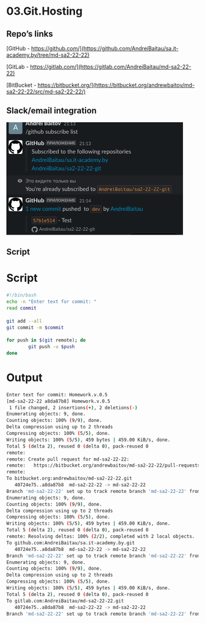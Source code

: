# 03.Git.Hosting

## Repo’s links

[GitHub - https://github.com/](https://github.com/AndreiBaitau/sa.it-academy.by/tree/md-sa2-22-22)

[GitLab - https://gitlab.com/](https://gitlab.com/AndreiBaitau/md-sa2-22-22)

[BitBucket - https://bitbucket.org/](https://bitbucket.org/andrewbaitov/md-sa2-22-22/src/md-sa2-22-22/)


## Slack/email integration

![script](image.png)

## Script

# Script

```bash
#!/bin/bash
echo -n "Enter text for commit: "
read commit

git add --all
git commit -m $commit

for push in $(git remote); do
        git push -u $push
done

```

# Output

```bash
Enter text for commit: Homework.v.0.5
[md-sa2-22-22 a8da87b8] Homework.v.0.5
 1 file changed, 2 insertions(+), 2 deletions(-)
Enumerating objects: 9, done.
Counting objects: 100% (9/9), done.
Delta compression using up to 2 threads
Compressing objects: 100% (5/5), done.
Writing objects: 100% (5/5), 459 bytes | 459.00 KiB/s, done.
Total 5 (delta 2), reused 0 (delta 0), pack-reused 0
remote:
remote: Create pull request for md-sa2-22-22:
remote:   https://bitbucket.org/andrewbaitov/md-sa2-22-22/pull-requests/new?source=md-sa2-22-22&t=1
remote:
To bitbucket.org:andrewbaitov/md-sa2-22-22.git
   40724e75..a8da87b8  md-sa2-22-22 -> md-sa2-22-22
Branch 'md-sa2-22-22' set up to track remote branch 'md-sa2-22-22' from 'origin_bitbucket'.
Enumerating objects: 9, done.
Counting objects: 100% (9/9), done.
Delta compression using up to 2 threads
Compressing objects: 100% (5/5), done.
Writing objects: 100% (5/5), 459 bytes | 459.00 KiB/s, done.
Total 5 (delta 2), reused 0 (delta 0), pack-reused 0
remote: Resolving deltas: 100% (2/2), completed with 2 local objects.
To github.com:AndreiBaitau/sa.it-academy.by.git
   40724e75..a8da87b8  md-sa2-22-22 -> md-sa2-22-22
Branch 'md-sa2-22-22' set up to track remote branch 'md-sa2-22-22' from 'origin_github'.
Enumerating objects: 9, done.
Counting objects: 100% (9/9), done.
Delta compression using up to 2 threads
Compressing objects: 100% (5/5), done.
Writing objects: 100% (5/5), 459 bytes | 459.00 KiB/s, done.
Total 5 (delta 2), reused 0 (delta 0), pack-reused 0
To gitlab.com:AndreiBaitau/md-sa2-22-22.git
   40724e75..a8da87b8  md-sa2-22-22 -> md-sa2-22-22
Branch 'md-sa2-22-22' set up to track remote branch 'md-sa2-22-22' from 'origin_gitlab'.

```
